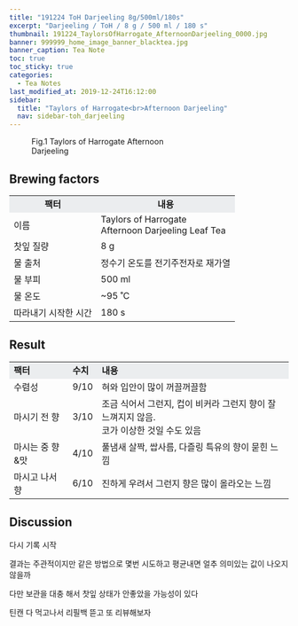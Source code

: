 ```yaml
---
title: "191224 ToH Darjeeling 8g/500ml/180s"
excerpt: "Darjeeling / ToH / 8 g / 500 ml / 180 s"
thumbnail: 191224_TaylorsOfHarrogate_AfternoonDarjeeling_0000.jpg
banner: 999999_home_image_banner_blacktea.jpg
banner_caption: Tea Note
toc: true
toc_sticky: true
categories:
  - Tea Notes
last_modified_at: 2019-12-24T16:12:00
sidebar:
  title: "Taylors of Harrogate<br>Afternoon Darjeeling"
  nav: sidebar-toh_darjeeling
---
```


<figure class="align-center" style="width: 300px">
  <a href="/assets/images/191224_TaylorsOfHarrogate_AfternoonDarjeeling_0000.jpg">
  <img src="{{ site.url }}{{ site.baseurl }}/assets/images/191224_TaylorsOfHarrogate_AfternoonDarjeeling_0000.jpg" alt="">
  </a>
  <figcaption>
  Fig.1 Taylors of Harrogate Afternoon Darjeeling
  </figcaption>
</figure>

## Brewing factors

<div align="center">
  <table align = "center" >
      <tr bgcolor="#ebedef" align ="center">
  	<td><b>팩터</b></td>
  	<td><b>내용</b></td>
      </tr>
      <tr>
  	<td>이름</td>
  	<td>Taylors of Harrogate<br>Afternoon Darjeeling Leaf Tea</td>
      </tr>
      <tr>
  	<td>찻잎 질량</td>
  	<td>8 g</td>
      </tr>
      <tr>
    <td>물 출처</td>
  	<td>정수기 온도를 전기주전자로 재가열</td>
      </tr>
      <tr>
    <td>물 부피</td>
  	<td>500 ml</td>
      </tr>
      <tr>
    <td>물 온도</td>
  	<td>~95 ˚C</td>
      </tr>
      <tr>
    <td>따라내기 시작한 시간</td>
  	<td>180 s</td>
      </tr>
  </table>
</div>

## Result

<div align="center">
  <table align = "center" >
      <tr bgcolor="#ebedef" style="white-space:nowrap">
  	<td><b>팩터</b></td>
    <td><b>수치</b></td>
  	<td><b>내용</b></td>
      </tr>
      <tr>
  	<td>수렴성</td>
  	<td>9/10</td>
    <td>혀와 입안이 많이 꺼끌꺼끌함</td>
      </tr>
      <tr>
  	<td>마시기 전 향</td>
  	<td>3/10</td>
    <td>조금 식어서 그런지, 컵이 비커라 그런지 향이 잘 느껴지지 않음.<br>코가 이상한 것일 수도 있음</td>
      </tr>
      <tr>
  	<td>마시는 중 향&맛</td>
  	<td>4/10</td>
    <td>풀냄새 살짝, 쌉사름, 다즐링 특유의 향이 묻힌 느낌</td>
      </tr>
      <tr>
  	<td>마시고 나서 향</td>
  	<td>6/10</td>
    <td>진하게 우려서 그런지 향은 많이 올라오는 느낌</td>
      </tr>
  </table>
</div>

## Discussion

다시 기록 시작

결과는 주관적이지만 같은 방법으로 몇번 시도하고 평균내면 얼추 의미있는 값이 나오지 않을까

다만 보관을 대충 해서 찻잎 상태가 안좋았을 가능성이 있다

틴캔 다 먹고나서 리필백 뜯고 또 리뷰해보자
